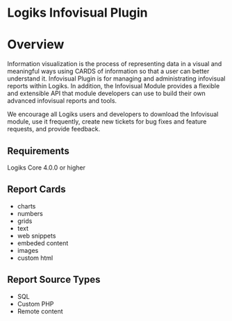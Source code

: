 Logiks Infovisual Plugin
=======================

# Overview

Information visualization is the process of representing data in a visual and meaningful ways using CARDS of information so that a user can better understand it. Infovisual Plugin is for managing and administrating infovisual reports within Logiks. In addition, the Infovisual Module provides a flexible and extensible API that module developers can use to build their own advanced infovisual reports and tools. 

We encourage all Logiks users and developers to download the Infovisual module, use it frequently, create new tickets for bug fixes and feature requests, and provide feedback.


## Requirements
Logiks Core 4.0.0 or higher


## Report Cards
- charts
- numbers
- grids
- text
- web snippets
- embeded content
- images
- custom html


## Report Source Types
- SQL
- Custom PHP
- Remote content
